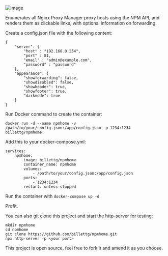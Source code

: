 ![image](https://github.com/billettg/npmhome/assets/3407237/b260331a-7023-4003-8ca8-b3d4f841c979)

Enumerates all Nginx Proxy Manager proxy hosts using the NPM API, and renders them as clickable links, with optional information on forwarding.

Create a config.json file with the following content:

```
{
    "server": {
        "host" : "192.168.0.254",
        "port" : 81,
        "email" : "admin@example.com", 
        "password" : "password"
    },
    "appearance": {
        "showforwarding": false,
        "showdisabled": false,
        "showheader": true,
        "showfooter": true,
        "darkmode": true
    }
}
```

Run Docker command to create the container:

```docker run -d --name npmhome -v /path/to/your/config.json:/app/config.json -p 1234:1234 billettg/npmhome```

Add this to your docker-compose.yml:

```
services:
    npmhome:
        image: billettg/npmhome
        container_name: npmhome
        volumes:
            - /path/to/your/config.json:/app/config.json
        ports:
            - 1234:1234
        restart: unless-stopped
```

Run the container with ```docker-compose up -d```

Profit.

You can also git clone this project and start the http-server for testing:

```
mkdir npmhome
cd npmhome
git clone https://github.com/billettg/npmhome.git
npx http-server -p <your port>
```

This project is open source, feel free to fork it and amend it as you choose.
